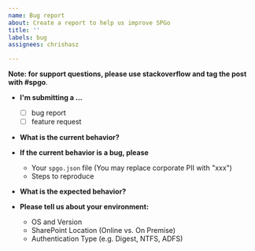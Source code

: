 ```yaml
---
name: Bug report
about: Create a report to help us improve SPGo
title: ''
labels: bug
assignees: chrishasz

---
```


**Note: for support questions, please use stackoverflow and tag the post with #spgo**.

* **I'm submitting a ...**

  * [ ] bug report
  * [ ] feature request

* **What is the current behavior?**

* **If the current behavior is a bug, please**
  
  * Your `spgo.json` file (You may replace corporate PII with "xxx")
  * Steps to reproduce

* **What is the expected behavior?**

* **Please tell us about your environment:**
  
  * OS and Version
  * SharePoint Location (Online vs. On Premise)
  * Authentication Type (e.g. Digest, NTFS, ADFS)
